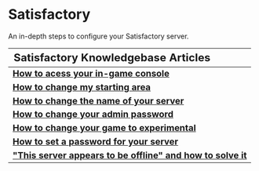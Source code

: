 <style>
.md-typeset h1{
    font-weight: bold;
    color: white;
}
.md-typeset blockquote {
	border-left: 0.2rem solid hsl(22deg 100% 50%);
}
.md-typeset blockquote p strong em{
    color: #FF5F00;
}
thead {
    font-size:  22px;
    text-align: left;
}

tr {
	text-align: left;
}

td {
    text-align: left;
    font-size: 18px

}
</style>

# Satisfactory

An in-depth steps to configure your Satisfactory server.

| **Satisfactory Knowledgebase Articles**                                                                |
|-----------------------------------------------------------------------------------------------------------------|
| **[How to acess your in-game console](How_to_access_your_in-game_console.md)**                                  |
| **[How to change my starting area](How_to_change_my_starting_area.md)**                                         |
| **[How to change the name of your server](How_to_change_the_name_of_your_server.md)**                           |
| **[How to change your admin password](How_to_change_your_admin_password.md)**                                   |
| **[How to change your game to experimental](How_to_change_your_game_to_experimental.md)**                       |
| **[How to set a password for your server](How_to_set_a_password_for_your_server.md)**                           |
| **["This server appears to be offline" and how to solve it](This_server_appears_to_be_offline_and_how_to_solve_it.md)**                                                                                                             |